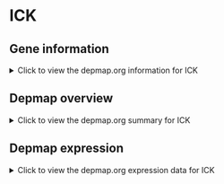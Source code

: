 <h1>ICK</h1>

<h2>Gene information</h2>
<details>
  <summary>Click to view the depmap.org information for ICK</summary>
  <iframe src="https://depmap.org/portal/gene/ICK?tab=about" style="border:none;width:100%;height:800px"></iframe>
</details>

<h2>Depmap overview</h2>
<details>
  <summary>Click to view the depmap.org summary for ICK</summary>
  <iframe src="https://depmap.org/portal/gene/ICK?tab=overview" style="border:none;width:100%;height:800px"></iframe>
</details>

<h2>Depmap expression</h2>
<details>
  <summary>Click to view the depmap.org expression data for ICK</summary>
  <iframe src="https://depmap.org/portal/gene/ICK?tab=characterization" style="border:none;width:100%;height:800px"></iframe>
</details>


<!--
<h2>Reactome Pathway diagram</h2>
<details>
  <summary>Click to view Reactome pathway for ICK</summary>
  PNAME
</details>
-->


